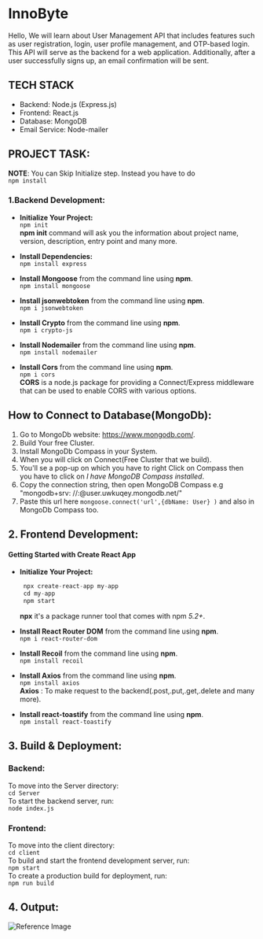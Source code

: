 # InnoByte

Hello, We will learn about User Management API that includes features such as user
registration, login, user profile management, and OTP-based login. This API will serve as the backend
for a web application. Additionally, after a user successfully signs up, an email confirmation will be
sent.

## TECH STACK

+ Backend: Node.js (Express.js)
+ Frontend: React.js
+ Database: MongoDB 
+ Email Service: Node-mailer 

## PROJECT TASK:
  **NOTE**: You can Skip Initialize step. Instead you have to do<br/> 
  `npm install`
           
### 1.Backend Development: 
+ **Initialize Your Project:**<br/>
  `npm init`         
  **npm init** command will ask you the information about project name, version, description, entry point and many more.   

+ **Install Dependencies:**<br/>
 `npm install express`
        
+ **Install Mongoose** from the command line using **npm**.       
 `npm install mongoose`

+ **Install jsonwebtoken** from the command line using **npm**.<br/>
 `npm i jsonwebtoken`

+ **Install Crypto** from the command line using **npm**.<br/>
 `npm i crypto-js`
     
+ **Install Nodemailer** from the command line using **npm**.<br/>
  `npm install nodemailer`<br/>
  
+ **Install Cors** from the command line using **npm**.<br/>
  `npm i cors`<br/>
  **CORS** is a node.js package for providing a Connect/Express middleware that can be used to enable CORS with various options.
       

## How to Connect to Database(MongoDb): 
   1. Go to MongoDb website: <https://www.mongodb.com/>.
   2. Build Your free Cluster.
   3. Install MongoDb Compass in your System.
   4. When you will click on Connect(Free Cluster that we build).
   5. You'll se a pop-up on which you have to right Click on Compass then you have to click on *I have MongoDB Compass installed*.
   6. Copy the connection string, then open MongoDB Compass
      e.g "mongodb+srv: //<username>:<password>@user.uwkuqey.mongodb.net/"
   7. Paste this url here `mongoose.connect('url',{dbName: User} )` and also in MongoDb Compass too.

## 2. Frontend Development:
   #### Getting Started with Create React App
+ **Initialize Your Project:**
   ```js
    npx create-react-app my-app
    cd my-app
    npm start
    ```
  **npx** it's a package runner tool that comes with npm *5.2+*. 
        
+ **Install React Router DOM** from the command line using **npm**.<br/>
  `npm i react-router-dom`

+ **Install Recoil** from the command line using **npm**.<br/>
  `npm install recoil`
       
+ **Install Axios** from the command line using **npm**.<br/>
  `npm install axios`<br/>
  **Axios** : To make request to the backend(.post,.put,.get,.delete and many more).

+ **Install react-toastify** from the command line using **npm**.<br/>
  `npm install react-toastify`
       

## 3. Build & Deployment:
 ### Backend: 
 To move into the Server directory:<br/>
  `cd Server`<br/>
 To start the backend server, run:<br/>
  `node index.js` 
 ### Frontend:
  To move into the client directory:<br/>
   `cd client`<br/>
  To build and start the frontend development server, run:<br/>
  `npm start`<br/>
  To create a production build for deployment, run:<br/>
  `npm run build`

## 4. Output:
![Reference Image](/screenshots/pic.png)
    


        
       

          
